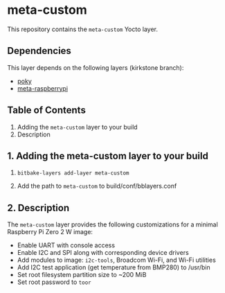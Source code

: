 # meta-custom

This repository contains the `meta-custom` Yocto layer.

## Dependencies

This layer depends on the following layers (kirkstone branch):

- [poky](https://github.com/yoctoproject/poky)
- [meta-raspberrypi](https://github.com/agherzan/meta-raspberrypi)

## Table of Contents

1. Adding the `meta-custom` layer to your build
2. Description

## 1. Adding the meta-custom layer to your build

1. `bitbake-layers add-layer meta-custom`

2. Add the path to `meta-custom` to build/conf/bblayers.conf

## 2. Description

The `meta-custom` layer provides the following customizations for a minimal Raspberry Pi Zero 2 W image:

- Enable UART with console access
- Enable I2C and SPI along with corresponding device drivers
- Add modules to image: `i2c-tools`, Broadcom Wi-Fi, and Wi-Fi utilities
- Add I2C test application (get temperature from BMP280) to /usr/bin
- Set root filesystem partition size to ~200 MiB
- Set root password to `toor`
